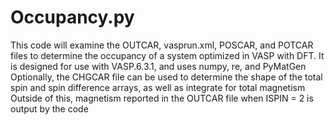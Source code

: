 # Occupancy.py
This code will examine the OUTCAR, vasprun.xml, POSCAR, and POTCAR files to determine the occupancy of a system optimized in VASP with DFT.
It is designed for use with VASP.6.3.1, and uses numpy, re, and PyMatGen
Optionally, the CHGCAR file can be used to determine the shape of the total spin and spin difference arrays, as well as integrate for total magnetism
Outside of this, magnetism reported in the OUTCAR file when ISPIN = 2 is output by the code
